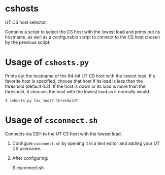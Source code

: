 cshosts
=======

UT CS host selector.

Contains a script to select the CS host with the lowest load and prints out its
hostname, as well as a configurable script to connect to the CS host chosen by
the previous script.

Usage of `cshosts.py`
=====================
Prints out the hostname of the 64-bit UT CS host with the lowest load. If a
favorite host is specified, choose that host if its load is less than the
threshold (default 0.3). If the host is down or its load is more than the
threshold, it chooses the host with the lowest load as it normally would.

	$ cshosts.py fav_host? threshold?

Usage of `csconnect.sh`
=======================
Connects via SSH to the UT CS host with the lowest load.

1. Configure `csconnect.sh` by opening it in a text editor and adding your UT CS username.
2. After configuring:

	$ csconnect.sh

